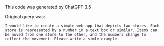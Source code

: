 This code was generated by ChatGPT 3.5

Original query was:
```
I would like to create a simple web app that depicts two stores. Each store is represented by a number in a text box or similar. Items can be moved from one store to the other, and the numbers change to reflect the movement. Please write a simle example.
```
